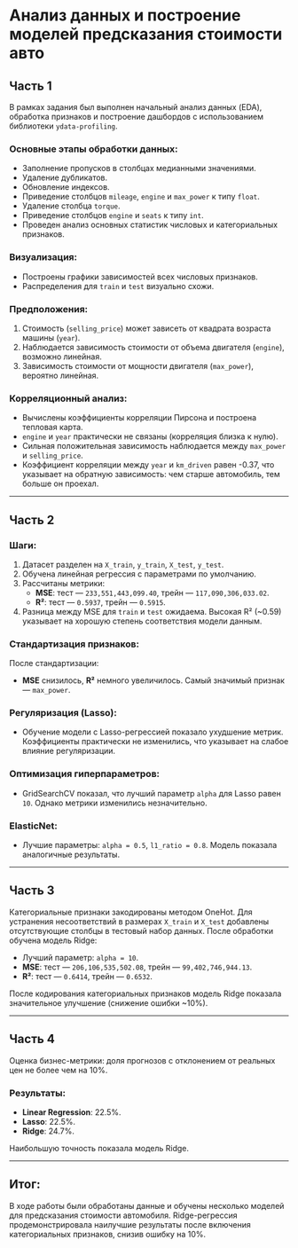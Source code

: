 # Анализ данных и построение моделей предсказания стоимости авто

## Часть 1

В рамках задания был выполнен начальный анализ данных (EDA), обработка признаков и построение дашбордов с использованием библиотеки `ydata-profiling`.

### Основные этапы обработки данных:
- Заполнение пропусков в столбцах медианными значениями.
- Удаление дубликатов.
- Обновление индексов.
- Приведение столбцов `mileage`, `engine` и `max_power` к типу `float`.
- Удаление столбца `torque`.
- Приведение столбцов `engine` и `seats` к типу `int`.
- Проведен анализ основных статистик числовых и категориальных признаков.

### Визуализация:
- Построены графики зависимостей всех числовых признаков.
- Распределения для `train` и `test` визуально схожи.

### Предположения:
1. Стоимость (`selling_price`) может зависеть от квадрата возраста машины (`year`).
2. Наблюдается зависимость стоимости от объема двигателя (`engine`), возможно линейная.
3. Зависимость стоимости от мощности двигателя (`max_power`), вероятно линейная.

### Корреляционный анализ:
- Вычислены коэффициенты корреляции Пирсона и построена тепловая карта.
- `engine` и `year` практически не связаны (корреляция близка к нулю).
- Сильная положительная зависимость наблюдается между `max_power` и `selling_price`.
- Коэффициент корреляции между `year` и `km_driven` равен -0.37, что указывает на обратную зависимость: чем старше автомобиль, тем больше он проехал.

---

## Часть 2

### Шаги:
1. Датасет разделен на `X_train`, `y_train`, `X_test`, `y_test`.
2. Обучена линейная регрессия с параметрами по умолчанию.
3. Рассчитаны метрики:
   - **MSE**: тест — `233,551,443,099.40`, трейн — `117,090,306,033.02`.
   - **R²**: тест — `0.5937`, трейн — `0.5915`.
4. Разница между MSE для `train` и `test` ожидаема. Высокая R² (~0.59) указывает на хорошую степень соответствия модели данным.

### Стандартизация признаков:
После стандартизации:
- **MSE** снизилось, **R²** немного увеличилось. Самый значимый признак — `max_power`.

### Регуляризация (Lasso):
- Обучение модели с Lasso-регрессией показало ухудшение метрик. Коэффициенты практически не изменились, что указывает на слабое влияние регуляризации.

### Оптимизация гиперпараметров:
- GridSearchCV показал, что лучший параметр `alpha` для Lasso равен `10`. Однако метрики изменились незначительно.

### ElasticNet:
- Лучшие параметры: `alpha = 0.5`, `l1_ratio = 0.8`. Модель показала аналогичные результаты.

---

## Часть 3

Категориальные признаки закодированы методом OneHot. Для устранения несоответствий в размерах `X_train` и `X_test` добавлены отсутствующие столбцы в тестовый набор данных. После обработки обучена модель Ridge:

- Лучший параметр: `alpha = 10`.
- **MSE**: тест — `206,106,535,502.08`, трейн — `99,402,746,944.13`.
- **R²**: тест — `0.6414`, трейн — `0.6532`.

После кодирования категориальных признаков модель Ridge показала значительное улучшение (снижение ошибки ~10%).

---

## Часть 4

Оценка бизнес-метрики: доля прогнозов с отклонением от реальных цен не более чем на 10%.

### Результаты:
- **Linear Regression**: 22.5%.
- **Lasso**: 22.5%.
- **Ridge**: 24.7%.

Наибольшую точность показала модель Ridge.

---

## Итог:
В ходе работы были обработаны данные и обучены несколько моделей для предсказания стоимости автомобиля. Ridge-регрессия продемонстрировала наилучшие результаты после включения категориальных признаков, снизив ошибку на 10%.
